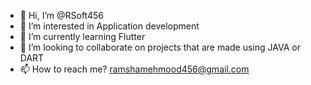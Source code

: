 - 👋 Hi, I’m @RSoft456
- 👀 I’m interested in Application development
- 🌱 I’m currently learning Flutter
- 💞️ I’m looking to collaborate on projects that are made using JAVA or DART
- 📫 How to reach me? ramshamehmood456@gmail.com

<!---
RSoft456/RSoft456 is a ✨ special ✨ repository because its `README.md` (this file) appears on your GitHub profile.
You can click the Preview link to take a look at your changes.
--->
